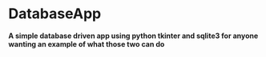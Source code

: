 # DatabaseApp
**A simple database driven app using python tkinter and sqlite3 for anyone wanting an example of what those two can do**
